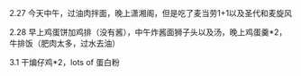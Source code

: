 2.27 今天中午，过油肉拌面，晚上潇湘阁，但是吃了麦当劳1+1以及圣代和麦旋风

2.28 早上鸡蛋饼加鸡排（没有酱），中午炸酱面狮子头以及汤，晚上鸡蛋羹*2，牛排饭（肥肉太多，过水去油）

3.1 干煸仔鸡*2，lots of 蛋白粉
